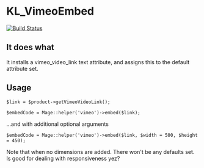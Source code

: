 # KL_VimeoEmbed

[![Build Status](https://magnum.travis-ci.com/karlssonlord/KL_VimeoEmbed.svg?token=yHMF4HM72xKhkhRWAR3d)](https://magnum.travis-ci.com/karlssonlord/KL_VimeoEmbed)

## It does what

It installs a vimeo_video_link text attribute, and assigns this to the default attribute set.

## Usage

    $link = $product->getVimeoVideoLink();

    $embedCode = Mage::helper('vimeo')->embed($link);

...and with additional optional arguments

    $embedCode = Mage::helper('vimeo')->embed($link, $width = 500, $height = 450);

Note that when no dimensions are added. There won't be any defaults set. Is good for dealing with responsiveness yez?